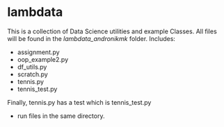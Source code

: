# lambdata

This is a collection of Data Science utilities and example Classes. All files will be found in the *lambdata_andronikmk*
folder. Includes:
 - assignment.py
 - oop_example2.py
 - df_utils.py
 - scratch.py
 - tennis.py
 - tennis_test.py

Finally, tennis.py has a test which is tennis_test.py
 - run files in the same directory.